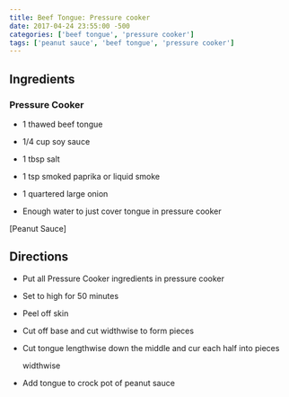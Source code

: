 ```yaml
---
title: Beef Tongue: Pressure cooker
date: 2017-04-24 23:55:00 -500
categories: ['beef tongue', 'pressure cooker']
tags: ['peanut sauce', 'beef tongue', 'pressure cooker']
---
```


## Ingredients



### Pressure Cooker



-   1 thawed beef tongue

-   1/4 cup soy sauce

-   1 tbsp salt

-   1 tsp smoked paprika or liquid smoke

-   1 quartered large onion

-   Enough water to just cover tongue in pressure cooker



[Peanut Sauce]



## Directions



-   Put all Pressure Cooker ingredients in pressure cooker

-   Set to high for 50 minutes

-   Peel off skin

-   Cut off base and cut widthwise to form pieces

-   Cut tongue lengthwise down the middle and cur each half into pieces

    widthwise

-   Add tongue to crock pot of peanut sauce

